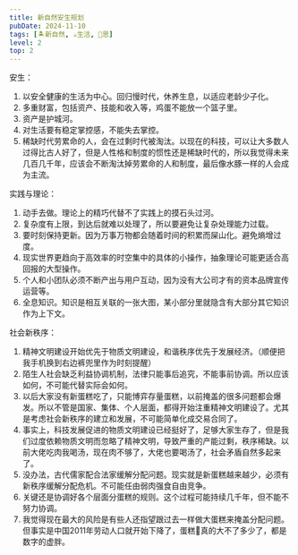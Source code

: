 ```yaml
---
title: 新自然安生规划
pubDate: 2024-11-10
tags: [🏝新自然, ☕生活, 🤔思]
level: 2
top: 2
---
```


安生：

1. 以安全健康的生活为中心。回归慢时代，休养生息，以适应老龄少子化。
2. 多重财富，包括资产、技能和收入等，鸡蛋不能放一个篮子里。
3. 资产是护城河。
4. 对生活要有稳定掌控感，不能失去掌控。
5. 稀缺时代劳累命的人，会在过剩时代被淘汰。以现在的科技，可以让大多数人过得比古人好了，但是人性格和制度的惯性还是稀缺时代的，所以我觉得未来几百几千年，应该会不断淘汰掉劳累命的人和制度，最后像水豚一样的人会成为主流。

实践与理论：

1. 动手去做。理论上的精巧代替不了实践上的摸石头过河。
2. 复杂度有上限，到达后就难以处理了，所以要避免让复杂处理能力过载。
3. 要时刻保持更新。因为万事万物都会随着时间的积累而屎山化。避免熵增过度。
4. 现实世界更趋向于高效率的时空集中的具体的小操作，抽象理论可能更适合高回报的大型操作。
5. 个人和小团队必须不断产出与用户互动，因为没有大公司才有的资本品牌宣传运营等。
6. 全息知识。知识是相互关联的一张大图，某小部分里就隐含有大部分其它知识作为上下文。

社会新秩序：

1. 精神文明建设开始优先于物质文明建设，和谐秩序优先于发展经济。（顺便把我手机换到右边裤兜里作为时刻提醒）
2. 陌生人社会缺乏利益协调机制，法律只能事后追究，不能事前协调。所以应该如何，不可能代替实际会如何。
3. 以后大家没有新蛋糕吃了，只能博弈存量蛋糕，以前掩盖的很多问题都会爆发。所以不管是国家、集体、个人层面，都得开始注重精神文明建设了。尤其是考虑社会新秩序的建立和发展，不可能简单化成交易合同了。
4. 事实上，科技发展促进的物质文明建设已经挺好了，足够大家生存了，但是我们过度依赖物质文明而忽略了精神文明，导致严重的产能过剩，秩序稀缺。以前大佬吃肉我喝汤，现在肉不够了，大佬也要喝汤了，社会矛盾自然多起来了。
5. 没办法，古代儒家配合法家缓解分配问题。现实就是新蛋糕越来越少，必须有新秩序缓解分配危机。不可能任由弱肉强食自由竞争。
6. 关键还是协调好各个层面分蛋糕的规则。这个过程可能持续几千年，但不能不努力协调。
7. 我觉得现在最大的风险是有些人还指望跟过去一样做大蛋糕来掩盖分配问题。但事实是中国2011年劳动人口就开始下降了，蛋糕🎂真的大不了多少了，都是数字的虚胖。
